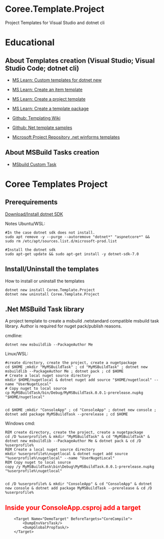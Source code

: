 # Coree.Template.Project
Project Templates for Visual Studio and dotnet cli

# Educational

## About Templates creation (Visual Studio; Visual Studio Code; dotnet cli)

- [MS Learn: Custom templates for dotnet new](https://learn.microsoft.com/en-us/dotnet/core/tools/custom-templates)

- [MS Learn: Create an item template](https://learn.microsoft.com/en-us/dotnet/core/tutorials/cli-templates-create-item-template)

- [MS Learn: Create a project template](https://learn.microsoft.com/en-us/dotnet/core/tutorials/cli-templates-create-project-template)

- [MS Learn: Create a template package](https://learn.microsoft.com/en-us/dotnet/core/tutorials/cli-templates-create-template-package?pivots=dotnet-6-0)

- [Github: Templating Wiki](https://github.com/dotnet/templating/wiki)

- [Github: Net template samples](https://github.com/dotnet/templating/tree/main/dotnet-template-samples)

- [Microsoft Project Repository .net winforms templates](https://github.com/dotnet/winforms/tree/main/pkg/Microsoft.Dotnet.WinForms.ProjectTemplates/content/WinFormsApplication-CSharp)

## About MSBuild Tasks creation
- [MSbuild Custom Task](https://github.com/dotnet/samples/tree/main/msbuild/custom-task-code-generation)

# Coree Templates Project

## Prerequirements

[Download/Install dotnet SDK](https://dotnet.microsoft.com/en-us/download)

Notes Ubuntu/WSL:
```
#In the case dotnet sdk does not install.
sudo apt remove -y --purge --autoremove "dotnet*" "aspnetcore*" && sudo rm /etc/apt/sources.list.d/microsoft-prod.list

#Install the dotnet sdk
sudo apt-get update && sudo apt-get install -y dotnet-sdk-7.0
```

## Install/Uninstall the templates
How to install or uninstall the templates
```
dotnet new install Coree.Template.Project
dotnet new uninstall Coree.Template.Project
```

## .Net MSBuild Task library
A project template to create a msbuild .netstandard compatible msbuild task library. Author is required for nuget pack/publish reasons.

cmdline:
```
dotnet new msbuildlib --PackageAuthor Me
```

Linux/WSL:
```
#create directory, create the project, create a nugetpackage
cd $HOME ;mkdir "MyMSBuildTask" ; cd "MyMSBuildTask" ; dotnet new msbuildlib --PackageAuthor Me ; dotnet pack ; cd $HOME
# Create a local nuget source directory
mkdir $HOME/nugetlocal & dotnet nuget add source "$HOME/nugetlocal" --name "UserNugetLocal"
# Copy nuget to local source
cp MyMSBuildTask/bin/Debug/MyMSBuildTask.0.0.1-prerelease.nupkg "$HOME/nugetlocal"


cd $HOME ;mkdir "ConsoleApp" ; cd "ConsoleApp" ; dotnet new console ; dotnet add package MyMSBuildTask --prerelease ; cd $HOME
```

Windows cmd:
```
REM create directory, create the project, create a nugetpackage
cd /D %userprofile% & mkdir "MyMSBuildTask" & cd "MyMSBuildTask" & dotnet new msbuildlib --PackageAuthor Me & dotnet pack & cd /D %userprofile%
REM Create a local nuget source directory
mkdir %userprofile%\nugetlocal & dotnet nuget add source "%userprofile%\nugetlocal" --name "UserNugetLocal"
REM Copy nuget to local source
copy /y MyMSBuildTask\bin\Debug\MyMSBuildTask.0.0.1-prerelease.nupkg "%userprofile%\nugetlocal"


cd /D %userprofile% & mkdir "ConsoleApp" & cd "ConsoleApp" & dotnet new console & dotnet add package MyMSBuildTask --prerelease & cd /D %userprofile%
```

## <span style="color:red">Inside your ConsoleApp.csproj add a target</span>
```
	<Target Name="DemoTarget" BeforeTargets="CoreCompile">
		<DumpEnvVarsTask/>
		<DumpGlobalPropTask/>
	</Target>
```
